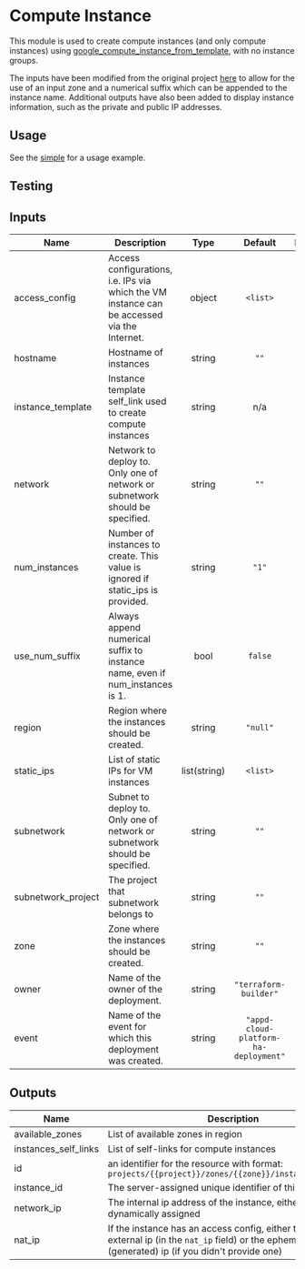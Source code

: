 # Compute Instance

This module is used to create compute instances (and only compute instances) using
[google_compute_instance_from_template](https://www.terraform.io/docs/providers/google/r/compute_instance_from_template.html), with no instance groups.

The inputs have been modified from the original project [here](https://github.com/terraform-google-modules/terraform-google-vm/tree/master/modules/compute_instance)
to allow for the use of an input zone and a numerical suffix which can be appended to the instance name. Additional outputs have also been added to
display instance information, such as the private and public IP addresses.

## Usage

See the [simple](https://github.com/terraform-google-modules/terraform-google-vm/tree/master/examples/compute_instance/simple) for a usage example.

## Testing


<!-- BEGINNING OF PRE-COMMIT-TERRAFORM DOCS HOOK -->
## Inputs

| Name | Description | Type | Default | Required |
|------|-------------|:----:|:-----:|:-----:|
| access\_config | Access configurations, i.e. IPs via which the VM instance can be accessed via the Internet. | object | `<list>` | no |
| hostname | Hostname of instances | string | `""` | no |
| instance\_template | Instance template self_link used to create compute instances | string | n/a | yes |
| network | Network to deploy to. Only one of network or subnetwork should be specified. | string | `""` | no |
| num\_instances | Number of instances to create. This value is ignored if static_ips is provided. | string | `"1"` | no |
| use\_num\_suffix | Always append numerical suffix to instance name, even if num\_instances is 1. | bool | `false` | no |
| region | Region where the instances should be created. | string | `"null"` | no |
| static\_ips | List of static IPs for VM instances | list(string) | `<list>` | no |
| subnetwork | Subnet to deploy to. Only one of network or subnetwork should be specified. | string | `""` | no |
| subnetwork\_project | The project that subnetwork belongs to | string | `""` | no |
| zone | Zone where the instances should be created. | string | `""` | no |
| owner | Name of the owner of the deployment. | string | `"terraform-builder"` | no |
| event | Name of the event for which this deployment was created. | string | `"appd-cloud-platform-ha-deployment"` | no |

## Outputs

| Name | Description |
|------|-------------|
| available\_zones | List of available zones in region |
| instances\_self\_links | List of self-links for compute instances |
| id | an identifier for the resource with format: `projects/{{project}}/zones/{{zone}}/instances/{{name}}` |
| instance\_id | The server-assigned unique identifier of this instance |
| network\_ip | The internal ip address of the instance, either manually or dynamically assigned |
| nat\_ip | If the instance has an access config, either the given external ip (in the `nat_ip` field) or the ephemeral (generated) ip (if you didn't provide one) |

<!-- END OF PRE-COMMIT-TERRAFORM DOCS HOOK -->
